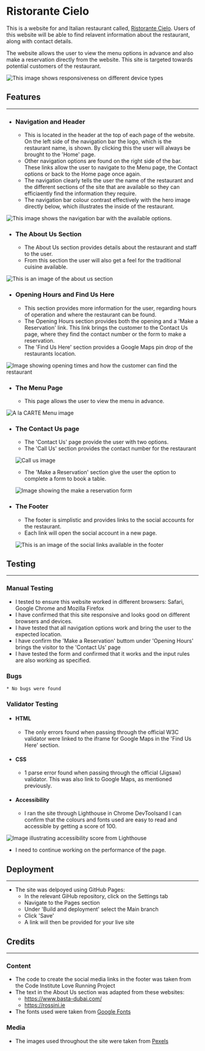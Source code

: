 # Ristorante Cielo

This is a website for and Italian restaurant called, [Ristorante Cielo](https://rachelconlon.github.io/Ristorante-Cielo/index.html). Users of this website will be able to find relavent information about the restaurant, along with contact details. 

The website allows the user to view the menu options in advance and also make a reservation directly from the website. This site is targeted towards potential customers of the restaurant.

![This image shows responsiveness on different device types](assets/images/responsiveness-image.png)

## Features 
-----

* ### Navigation and Header
    * This is located in the header at the top of each page of the website. On the left side of the navigation bar the logo, which is the restaurant name, is shown. By clicking this the user will always be brought to the 'Home' page.
    * Other navigation options are found on the right side of the bar. These links allow the user to navigate to the Menu page, the Contact options or back to the Home page once again.
    * The navigation clearly tells the user the name of the restaurant and the different sections of the site that are available so they can efficiaently find the information they require.
    * The navigation bar colour contrast effectively with the hero image directly below, which illustrates the inside of the restaurant.

![This image shows the navigation bar with the available options.](assets/images/header-with-hero-image.png)

* ### The About Us Section
    * The About Us section provides details about the restaurant and staff to the user.
    * From this section the user will also get a feel for the traditional cuisine available.

![This is an image of the about us section](assets/images/about-us-image.png)

* ### Opening Hours and Find Us Here
    * This section provides more information for the user, regarding hours of operation and where the restaurant can be found.
    * The Opening Hours section provides both the opening and a 'Make a Reservation' link. This link brings the customer to the Contact Us page, where they find the contact number or the form to make a reservation.
    * The 'Find Us Here' section provides a Google Maps pin drop of the restaurants location.

![Image showing opening times and how the customer can find the restaurant](assets/images/opening-times-findushere-image.png)

* ### The Menu Page
    * This page allows the user to view the menu in advance.

![A la CARTE Menu image](assets/images/menu-page.png)

* ### The Contact Us page
    * The 'Contact Us' page provide the user with two options.
    * The 'Call Us' section provides the contact number for the restaurant

    ![Call us image](assets/images/call-us.png)

    * The 'Make a Reservation' section give the user the option to complete a form to book a table.

    ![Image showing the make a reservation form](assets/images/make-a-reservation.png)

* ### The Footer
    * The footer is simplistic and provides links to the social accounts for the restaurant.
    * Each link will open the social account in a new page.

    ![This is an image of the social links available in the footer](assets/images/social-links-footer.png)



## Testing
-----
### Manual Testing

* I tested to ensure this website worked in different browsers: Safari, Google Chrome and Mozilla Firefox
* I have confirmed that this site responsive and looks good on different browsers and devices.
* I have tested that all navigation options work and bring the user to the expected location.
* I have confirm the 'Make a Reservation' buttom under 'Opening Hours' brings the visitor to the 'Contact Us' page
* I have tested the form and confirmed that it works and the input rules are also working as specified.

### Bugs
    * No bugs were found

### Validator Testing
* #### HTML
    * The only errors found when passing through the official W3C validator were linked to the iframe for Google Maps in the 'Find Us Here' section.

* #### CSS
    * 1 parse error found when passing through the official (Jigsaw) validator. This was also link to Google Maps, as mentioned previously.

* #### Accessibility
    * I ran the site through Lighthouse in Chrome DevToolsand I can confirm that the colours and fonts used are easy to read and accessible by getting a score of 100.

![Image illustrating accessibility score from Lighthouse](assets/images/lighthouse-validation-testing.png)

* I need to continue working on the performance of the page.

## Deployment
-----
 + The site was delpoyed using GitHub Pages:
     * In the relevant GiHub repository, click on the Settings tab
     * Navigate to the Pages section
     * Under 'Build and deployment' select the Main branch
     * Click 'Save'
     * A link will then be provided for your live site

## Credits
-----

### Content
 * The code to create the social media links in the footer was taken from the Code Institute Love Running Project
 * The text in the About Us section was adapted from these websites:
    * https://www.basta-dubai.com/
    * https://rossini.ie
* The fonts used were taken from [Google Fonts](https://fonts.google.com/)

### Media
* The images used throughout the site were taken from [Pexels](https://www.pexels.com/)